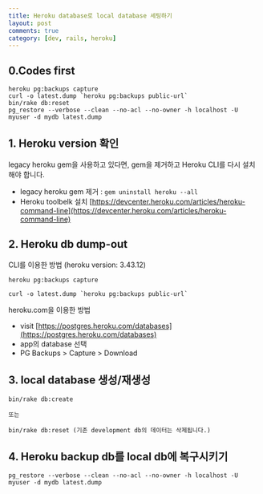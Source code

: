 ```yaml
---
title: Heroku database로 local database 세팅하기
layout: post
comments: true
category: [dev, rails, heroku]
--- 
```


## 0.Codes first

    heroku pg:backups capture
    curl -o latest.dump `heroku pg:backups public-url`
    bin/rake db:reset
    pg_restore --verbose --clean --no-acl --no-owner -h localhost -U myuser -d mydb latest.dump


## 1. Heroku version 확인
legacy heroku gem을 사용하고 있다면, gem을 제거하고 Heroku CLI를 다시 설치해야 합니다.

- legacy heroku gem 제거 : `gem uninstall heroku --all`
- Heroku toolbelk 설치 [https://devcenter.heroku.com/articles/heroku-command-line](https://devcenter.heroku.com/articles/heroku-command-line)



## 2. Heroku db dump-out

CLI를 이용한 방법 (heroku version: 3.43.12)

    heroku pg:backups capture

    curl -o latest.dump `heroku pg:backups public-url`


heroku.com을 이용한 방법

- visit [https://postgres.heroku.com/databases](https://postgres.heroku.com/databases)
- app의 database 선택
- PG Backups > Capture > Download

## 3. local database 생성/재생성

    bin/rake db:create

    또는

    bin/rake db:reset (기존 development db의 데이터는 삭제됩니다.)

## 4. Heroku backup db를 local db에 복구시키기

    pg_restore --verbose --clean --no-acl --no-owner -h localhost -U myuser -d mydb latest.dump

